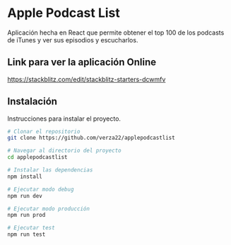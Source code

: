 # Apple Podcast List

Aplicación hecha en React que permite obtener el top 100 de los podcasts de iTunes y ver sus episodios y escucharlos.

## Link para ver la aplicación Online

https://stackblitz.com/edit/stackblitz-starters-dcwmfv

## Instalación

Instrucciones para instalar el proyecto.

```bash
# Clonar el repositorio
git clone https://github.com/verza22/applepodcastlist

# Navegar al directorio del proyecto
cd applepodcastlist

# Instalar las dependencias
npm install

# Ejecutar modo debug
npm run dev

# Ejecutar modo producción
npm run prod

# Ejecutar test
npm run test